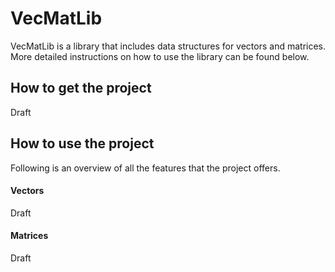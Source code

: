 # VecMatLib

VecMatLib is a library that includes data structures for vectors and matrices.
More detailed instructions on how to use the library can be found below.

## How to get the project
Draft

## How to use the project
Following is an overview of all the features that the project offers.

#### Vectors
Draft

#### Matrices
Draft
